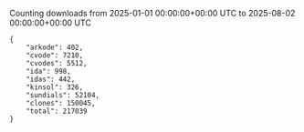 
Counting downloads from 2025-01-01 00:00:00+00:00 UTC to 2025-08-02 00:00:00+00:00 UTC

```
{
    "arkode": 402,
    "cvode": 7210,
    "cvodes": 5512,
    "ida": 998,
    "idas": 442,
    "kinsol": 326,
    "sundials": 52104,
    "clones": 150045,
    "total": 217039
}
```

